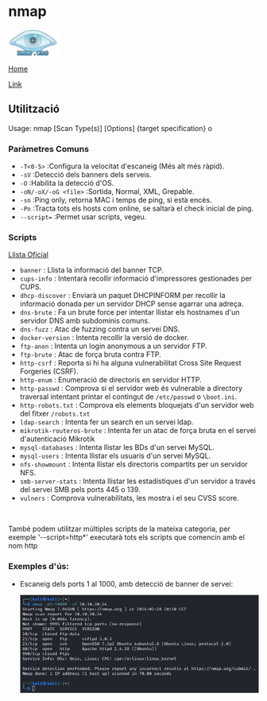 # nmap

![](img/nmapLogo.png)

[Home](../../../README.md)

[Link](https://nmap.org/)

## Utilització

Usage: nmap [Scan Type(s)] [Options] {target specification}
o
### Paràmetres Comuns
 - `-T<0-5>` :Configura la velocitat d'escaneig (Més alt més ràpid).
 - `-sV` :Detecció dels banners dels serveis.
 - `-O` :Habilita la detecció d'OS.
 - `-oN/-oX/-oG <file>` :Sortida, Normal, XML, Grepable.
 - `-sn` :Ping only, retorna MAC i temps de ping, si està encès.
 - `-Pn` :Tracta tots els hosts com online, se saltarà el check inicial de ping.
 - `--script=` :Permet usar scripts, vegeu. 

### Scripts

[Llista Oficial](https://nmap.org/nsedoc/scripts/)

 - `banner` : Llista la informació del banner TCP.
 - `cups-info` : Intentarà recollir informació d'impressores gestionades per CUPS.
 - `dhcp-discover` : Enviarà un paquet DHCPINFORM per recollir la informació donada per un servidor DHCP sense agarrar una adreça.
 - `dns-brute` : Fa un brute force per intentar llistar els hostnames d'un servidor DNS amb subdominis comuns.
 - `dns-fuzz` : Atac de fuzzing contra un servei DNS.
 - `docker-version` : Intenta recollir la versió de docker.
 - `ftp-anon` : Intenta un login anonymous a un servidor FTP.
 - `ftp-brute` : Atac de força bruta contra FTP.
 - `http-csrf` : Reporta si hi ha alguna vulnerabilitat Cross Site Request Forgeries (CSRF).
 - `http-enum` : Enumeració de directoris en servidor HTTP.
 - `http-passwd` : Comprova si el servidor web és vulnerable a directory traversal intentant printar el contingut de `/etc/passwd` o `\boot.ini`. 
 - `http-robots.txt` : Comprova els elements bloquejats d'un servidor web del fitxer `/robots.txt`
 - `ldap-search` : Intenta fer un search en un servei ldap.
 - `mikrotik-routeros-brute` : Intenta fer un atac de força bruta en el servei d'autenticació Mikrotik
 - `mysql-databases` : Intenta llistar les BDs d'un servei MySQL.
 - `mysql-users` : Intenta llistar els usuaris d'un servei MySQL.
 - `nfs-showmount` : Intenta llistar els directoris compartits per un servidor NFS.
 - `smb-server-stats` : Intenta llistar les estadístiques d'un servidor a través del servei SMB pels ports 445 o 139.
 - `vulners` : Comprova vulnerabilitats, les mostra i el seu CVSS score.

<br>

   També podem utilitzar múltiples scripts de la mateixa categoria, per exemple '--script=http*' executarà tots els scripts que comencin amb el nom http


### Exemples d'ús:

 - Escaneig dels ports 1 al 1000, amb detecció de banner de servei:

   ![](./img/exempleScan1.png)